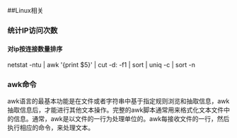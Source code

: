##Linux相关

### 统计IP访问次数

#### 对ip按连接数量排序

netstat -ntu | awk '{print $5}' | cut -d: -f1 | sort | uniq -c | sort -n

### awk命令

awk语言的最基本功能是在文件或者字符串中基于指定规则浏览和抽取信息，awk抽取信息后，才能进行其他文本操作。完整的awk脚本通常用来格式化文本文件中的信息。通常，awk是以文件的一行为处理单位的。awk每接收文件的一行，然后执行相应的命令，来处理文本。